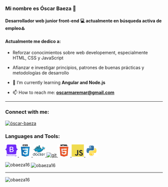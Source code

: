 ### Mi nombre es Óscar Baeza 👋
#### Desarrollador web junior front-end 💻 actualmente en **búsqueda activa** de empleo♨️

#### Actualmente me dedico a:


- Reforzar conocimientos sobre web developement, especialmente HTML, CSS y JavaScript

- Afianzar e investigar principios, patrones de buenas prácticas y metodologías de desarrollo

- 🌱 I’m currently learning **Angular and Node.js**

- 📫 How to reach me: **oscarmaremar@gmail.com**

___


<h3 align="left">Connect with me:</h3>
<p align="left">
<a href="https://linkedin.com/in/óscar-baeza" target="blank"><img align="center" src="https://cdn.jsdelivr.net/npm/simple-icons@3.0.1/icons/linkedin.svg" alt="óscar-baeza" height="30" width="40" /></a>
</p>

<h3 align="left">Languages and Tools:</h3>
<p align="left"> <a href="https://getbootstrap.com" target="_blank"> <img src="https://raw.githubusercontent.com/devicons/devicon/master/icons/bootstrap/bootstrap-plain-wordmark.svg" alt="bootstrap" width="40" height="40"/> </a> <a href="https://www.w3schools.com/css/" target="_blank"> <img src="https://raw.githubusercontent.com/devicons/devicon/master/icons/css3/css3-original-wordmark.svg" alt="css3" width="40" height="40"/> </a> <a href="https://www.docker.com/" target="_blank"> <img src="https://raw.githubusercontent.com/devicons/devicon/master/icons/docker/docker-original-wordmark.svg" alt="docker" width="40" height="40"/> </a> <a href="https://git-scm.com/" target="_blank"> <img src="https://www.vectorlogo.zone/logos/git-scm/git-scm-icon.svg" alt="git" width="40" height="40"/> </a> <a href="https://www.w3.org/html/" target="_blank"> <img src="https://raw.githubusercontent.com/devicons/devicon/master/icons/html5/html5-original-wordmark.svg" alt="html5" width="40" height="40"/> </a> <a href="https://developer.mozilla.org/en-US/docs/Web/JavaScript" target="_blank"> <img src="https://raw.githubusercontent.com/devicons/devicon/master/icons/javascript/javascript-original.svg" alt="javascript" width="40" height="40"/> </a> <a href="https://www.python.org" target="_blank"> <img src="https://raw.githubusercontent.com/devicons/devicon/master/icons/python/python-original.svg" alt="python" width="40" height="40"/> </a> </p>

<p><img align="left" src="https://github-readme-stats.vercel.app/api/top-langs?username=obaeza16&show_icons=true&locale=en&layout=compact" alt="obaeza16" /></p>

<p>&nbsp;<img align="center" src="https://github-readme-stats.vercel.app/api?username=obaeza16&show_icons=true&locale=en" alt="obaeza16" /></p>

___
<p align="left"> <img src="https://komarev.com/ghpvc/?username=obaeza16&label=Profile%20views&color=0e75b6&style=flat" alt="obaeza16" /> </p>
